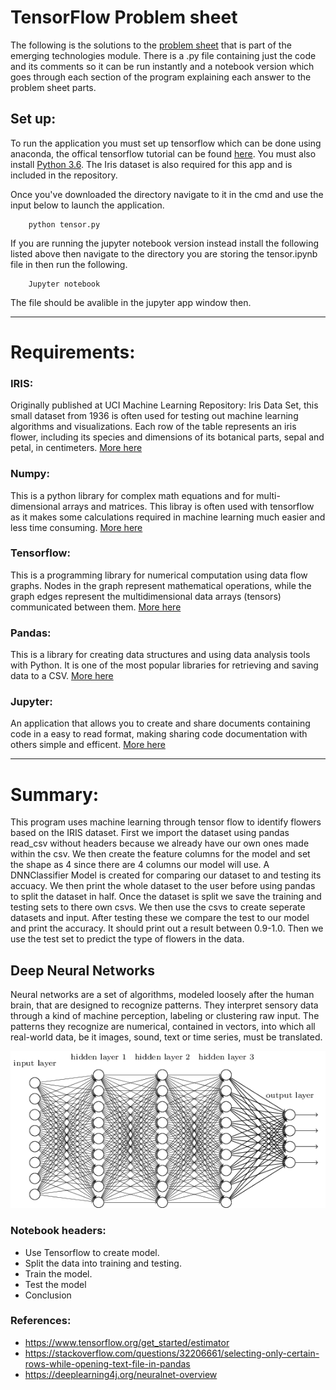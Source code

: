 # TensorFlow Problem sheet
The following is the solutions to the [problem sheet](https://github.com/emerging-technologies/emerging-technologies.github.io/blob/master/problems/tensorflow.md) that is part of the emerging technologies module. There is a .py file containing just the code and its comments so it can be run instantly and a notebook version which goes through each section of the program explaining each answer to the problem sheet parts.

## Set up:
To run the application you must set up tensorflow which can be done using anaconda, the offical tensorflow tutorial can be found [here](https://www.tensorflow.org/install/). You must also install [Python 3.6](https://anaconda.org/anaconda/python). The Iris dataset is also required for this app and is included in the repository.

Once you've downloaded the directory navigate to it in the cmd and use the input below to launch the application.
```
    python tensor.py
```

If you are running the jupyter notebook version instead install the following listed above then navigate to the directory you are storing the tensor.ipynb file in then run the following.
```
    Jupyter notebook
```

The file should be avalible in the jupyter app window then.

---

# Requirements:

### IRIS:
Originally published at UCI Machine Learning Repository: Iris Data Set, this small dataset from 1936 is often used for testing out machine learning algorithms and visualizations. Each row of the table represents an iris flower, including its species and dimensions of its botanical parts, sepal and petal, in centimeters.
[More here](https://archive.ics.uci.edu/ml/datasets/iris)

### Numpy: 
This is a python library for complex math equations and for multi-dimensional arrays and matrices. This libray is often used with tensorflow as it makes some calculations required in machine learning much easier and less time consuming.
[More here](http://www.numpy.org/)

### Tensorflow: 
This is a programming library for numerical computation using data flow graphs. Nodes in the graph represent mathematical operations, while the graph edges represent the multidimensional data arrays (tensors) communicated between them.
[More here](https://www.tensorflow.org/)

### Pandas: 
This is a library for creating data structures and using data analysis tools with Python. It is one of the most popular libraries for retrieving and saving data to a CSV.
[More here](https://pandas.pydata.org/)

### Jupyter: 
An application that allows you to create and share documents containing code in a easy to read format, making sharing code documentation with others simple and efficent.
[More here](http://jupyter.org/)
    
---

# Summary:
This program uses machine learning through tensor flow to identify flowers based on the IRIS dataset. First we import the dataset using pandas read_csv without headers because we already have our own ones made within the csv. We then create the feature columns for the model and set the shape as 4 since there are 4 columns our model will use. A DNNClassifier Model is created for comparing our dataset to and testing its accuacy. We then print the whole dataset to the user before using pandas to split the dataset in half. Once the dataset is split we save the training and testing sets to there own csvs. We then use the csvs to create seperate datasets and input. After testing these we compare the test to our model and print the accuracy. It should print out a result between 0.9-1.0. Then we use the test set to predict the type of flowers in the data.

## Deep Neural Networks
Neural networks are a set of algorithms, modeled loosely after the human brain, that are designed to recognize patterns. They interpret sensory data through a kind of machine perception, labeling or clustering raw input. The patterns they recognize are numerical, contained in vectors, into which all real-world data, be it images, sound, text or time series, must be translated.

![alt text](DNN.png "Deep Neural Network diagram")

### Notebook headers:
- Use Tensorflow to create model.
- Split the data into training and testing.
- Train the model.
- Test the model
- Conclusion

### References:
- https://www.tensorflow.org/get_started/estimator
- https://stackoverflow.com/questions/32206661/selecting-only-certain-rows-while-opening-text-file-in-pandas
- https://deeplearning4j.org/neuralnet-overview